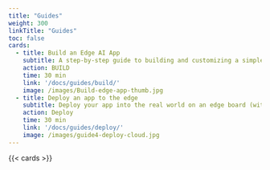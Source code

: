 ```yaml
---
title: "Guides"
weight: 300
linkTitle: "Guides"
toc: false
cards:
  - title: Build an Edge AI App
    subtitle: A step-by-step guide to building and customizing a simple AI app to detect people in the real world.
    action: BUILD
    time: 30 min
    link: '/docs/guides/build/'
    image: /images/Build-edge-app-thumb.jpg
  - title: Deploy an app to the edge
    subtitle: Deploy your app into the real world on an edge board (without code changes).
    action: Deploy
    time: 30 min
    link: '/docs/guides/deploy/'
    image: /images/guide4-deploy-cloud.jpg
---
```

{{< cards >}}
